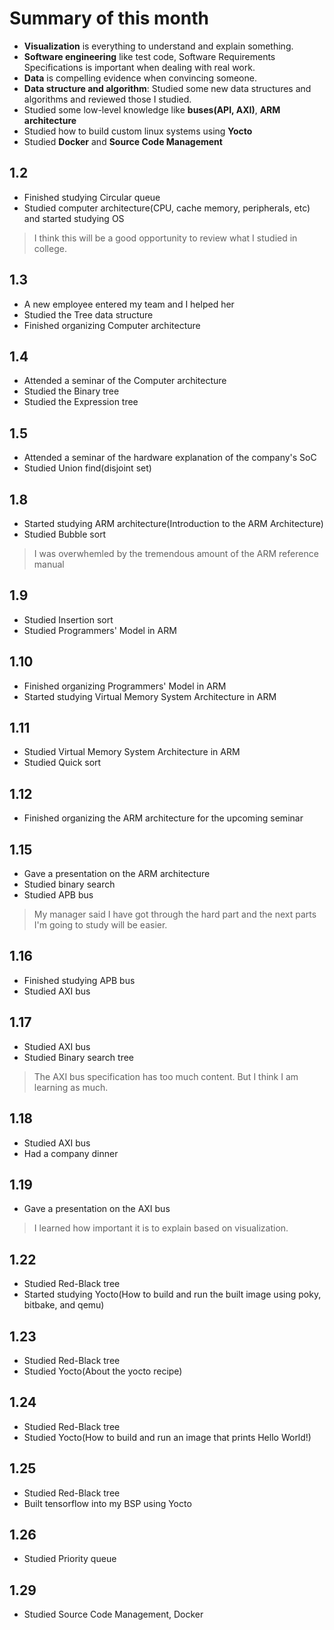# Summary of this month
- **Visualization** is everything to understand and explain something.
- **Software engineering** like test code, Software Requirements Specifications is important when dealing with real work.
- **Data** is compelling evidence when convincing someone.
- **Data structure and algorithm**: Studied some new data structures and algorithms and reviewed those I studied.
- Studied some low-level knowledge like **buses(API, AXI)**, **ARM architecture**
- Studied how to build custom linux systems using **Yocto**
- Studied **Docker** and **Source Code Management**

## 1.2
- Finished studying Circular queue
- Studied computer architecture(CPU, cache memory, peripherals, etc) and started studying OS
>I think this will be a good opportunity to review what I studied in college.
## 1.3
- A new employee entered my team and I helped her
- Studied the Tree data structure
- Finished organizing Computer architecture
## 1.4
- Attended a seminar of the Computer architecture
- Studied the Binary tree
- Studied the Expression tree
## 1.5
- Attended a seminar of the hardware explanation of the company's SoC
- Studied Union find(disjoint set)
## 1.8
- Started studying ARM architecture(Introduction to the ARM Architecture)
- Studied Bubble sort
>I was overwhemled by the tremendous amount of the ARM reference manual
## 1.9
- Studied Insertion sort
- Studied Programmers' Model in ARM
## 1.10
- Finished organizing Programmers' Model in ARM
- Started studying Virtual Memory System Architecture in ARM
## 1.11
- Studied Virtual Memory System Architecture in ARM
- Studied Quick sort
## 1.12
- Finished organizing the ARM architecture for the upcoming seminar
## 1.15
- Gave a presentation on the ARM architecture
- Studied binary search
- Studied APB bus
>My manager said I have got through the hard part and the next parts I'm going to study will be easier.
## 1.16
- Finished studying APB bus
- Studied AXI bus
## 1.17
- Studied AXI bus
- Studied Binary search tree
>The AXI bus specification has too much content. But I think I am learning as much.
## 1.18
- Studied AXI bus
- Had a company dinner
## 1.19
- Gave a presentation on the AXI bus
>I learned how important it is to explain based on visualization.
## 1.22
- Studied Red-Black tree
- Started studying Yocto(How to build and run the built image using poky, bitbake, and qemu)
## 1.23
- Studied Red-Black tree
- Studied Yocto(About the yocto recipe)
## 1.24
- Studied Red-Black tree
- Studied Yocto(How to build and run an image that prints Hello World!)
## 1.25
- Studied Red-Black tree
- Built tensorflow into my BSP using Yocto
## 1.26
- Studied Priority queue
## 1.29
- Studied Source Code Management, Docker
